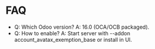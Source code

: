 # FAQ

- Q: Which Odoo version? A: 16.0 (OCA/OCB packaged).
- Q: How to enable? A: Start server with --addon account_avatax_exemption_base or install in UI.

